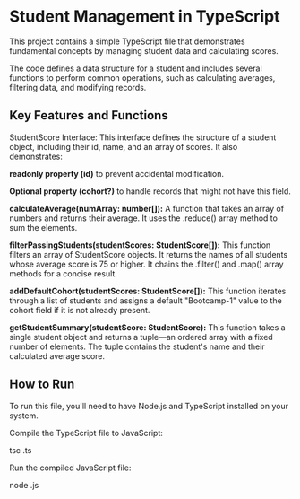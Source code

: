 # Student Management in TypeScript
This project contains a simple TypeScript file that demonstrates fundamental concepts by managing student data and calculating scores.

The code defines a data structure for a student and includes several functions to perform common operations, such as calculating averages, filtering data, and modifying records.

## Key Features and Functions
StudentScore Interface: This interface defines the structure of a student object, including their id, name, and an array of scores. It also demonstrates:

**readonly property (id)** to prevent accidental modification.

**Optional property (cohort?)** to handle records that might not have this field.

**calculateAverage(numArray: number[]):** A function that takes an array of numbers and returns their average. It uses the .reduce() array method to sum the elements.

**filterPassingStudents(studentScores: StudentScore[]):** This function filters an array of StudentScore objects. It returns the names of all students whose average score is 75 or higher. It chains the .filter() and .map() array methods for a concise result.

**addDefaultCohort(studentScores: StudentScore[]):** This function iterates through a list of students and assigns a default "Bootcamp-1" value to the cohort field if it is not already present.

**getStudentSummary(studentScore: StudentScore):** This function takes a single student object and returns a tuple—an ordered array with a fixed number of elements. The tuple contains the student's name and their calculated average score.

## How to Run
To run this file, you'll need to have Node.js and TypeScript installed on your system.

Compile the TypeScript file to JavaScript:

tsc <filename>.ts

Run the compiled JavaScript file:

node <filename>.js
